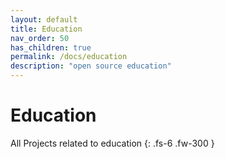 ```yaml
---
layout: default
title: Education
nav_order: 50
has_children: true
permalink: /docs/education
description: "open source education"
---
```


# Education

All Projects related to education
{: .fs-6 .fw-300 }
